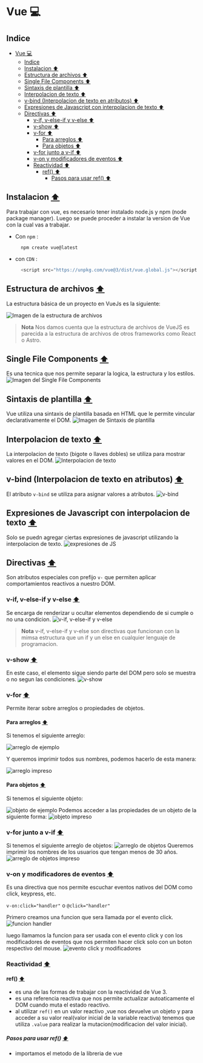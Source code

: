 # Vue 💻
## Indice 
- [Vue 💻](#vue-)
  - [Indice](#indice)
  - [Instalacion ⬆](#instalacion-)
  - [Estructura de archivos ⬆](#estructura-de-archivos-)
  - [Single File Components ⬆](#single-file-components-)
  - [Sintaxis de plantilla ⬆](#sintaxis-de-plantilla-)
  - [Interpolacion de texto ⬆](#interpolacion-de-texto-)
  - [v-bind (Interpolacion de texto en atributos) ⬆](#v-bind-interpolacion-de-texto-en-atributos-)
  - [Expresiones de Javascript con interpolacion de texto ⬆](#expresiones-de-javascript-con-interpolacion-de-texto-)
  - [Directivas ⬆](#directivas-)
    - [v-if, v-else-if y v-else ⬆](#v-if-v-else-if-y-v-else-)
    - [v-show ⬆](#v-show-)
    - [v-for ⬆](#v-for-)
      - [Para arreglos ⬆](#para-arreglos-)
      - [Para objetos ⬆](#para-objetos-)
    - [v-for junto a v-if ⬆](#v-for-junto-a-v-if-)
    - [v-on y modificadores de eventos ⬆](#v-on-y-modificadores-de-eventos-)
    - [Reactividad ⬆](#reactividad-)
      - [ref() ⬆](#ref-)
        - [Pasos para usar ref() ⬆](#pasos-para-usar-ref-)

## Instalacion [⬆](#indice)
  Para trabajar con vue, es necesario tener instalado node.js y npm (node package manager). Luego se puede proceder a instalar la version de Vue con la cual vas a trabajar.

  * Con ```npm``` : 
    ```
      npm create vue@latest
    ```
    
  * con ```CDN``` : 
    ```javascript 
      <script src="https://unpkg.com/vue@3/dist/vue.global.js"></script>
    ```
  
## Estructura de archivos [⬆](#indice)
  La estructura básica de un proyecto en VueJs es la siguiente:

  ![Imagen de la estructura de archivos](image-1.png)

  > **Nota** 
  > Nos damos cuenta que la estructura de archivos de VueJS es parecida a la estructura de archivos de otros frameworks como React o Astro.

## Single File Components [⬆](#indice)
  Es una tecnica que nos permite separar la logica, la estructura y los estilos.
  ![Imagen del Single File Components](image-2.png)

## Sintaxis de plantilla [⬆](#indice)
  Vue utiliza una sintaxis de plantilla basada en HTML que le permite vincular declarativamente el DOM.
  ![Imagen de Sintaxis de plantilla](image-3.png)

## Interpolacion de texto [⬆](#indice)
  La interpolacion de texto (bigote o llaves dobles) se utiliza para mostrar valores en el DOM.
  ![Interpolacion de texto](image-4.png)

## v-bind (Interpolacion de texto en atributos) [⬆](#indice)
  El atributo `v-bind` se utiliza para asignar valores a atributos.
  ![v-bind](image-5.png)

## Expresiones de Javascript con interpolacion de texto [⬆](#indice)  
  Solo se puedn agregar ciertas expresiones de javascript utilizando la interpolacion de texto.
  ![expresiones de JS](image-6.png)

## Directivas [⬆](#indice)
  Son atributos especiales con prefijo `v-` que permiten aplicar comportamientos reactivos a nuestro DOM.
  ### v-if, v-else-if y v-else [⬆](#indice)
  Se encarga de renderizar u ocultar elementos dependiendo de si cumple o no una condicion.
  ![v-if, v-else-if y v-else](image-7.png)
  > **Nota** 
  > v-if, v-else-if y v-else son directivas que funcionan con la mimsa estructura que un if y un else en cualquier lenguaje de programacion.

  ### v-show [⬆](#indice)
  En este caso, el elemento sigue siendo parte del DOM pero solo se muestra o no segun las condiciones.
  ![v-show](image-8.png)

  ### v-for [⬆](#indice)
  Permite iterar sobre arreglos o propiedades de objetos.
  #### Para arreglos [⬆](#indice)
  Si tenemos el siguiente arreglo:

  ![arreglo de ejemplo](image-9.png)

  Y queremos imprimir todos sus nombres, podemos hacerlo de esta manera:

  ![arreglo impreso](image-10.png)

  #### Para objetos [⬆](#indice)
  Si tenemos el siguiente objeto:
  
  ![objeto de ejemplo](image-11.png)
  Podemos acceder a las propiedades de un objeto de la siguiente forma:
  ![objeto impreso](image-12.png)

  ### v-for junto a v-if [⬆](#indice)
  Si tenemos el siguiente arreglo de objetos: 
  ![arreglo de objetos](image-13.png)
  Queremos imprimir los nombres de los usuarios que tengan menos de 30 años.
  ![arreglo de objetos impreso](image-14.png)

  ### v-on y modificadores de eventos [⬆](#indice)
  Es una directiva que nos permite escuchar eventos nativos del DOM como click, keypress, etc.

  `v-on:click="handler"` o `@click="handler"`

  Primero creamos una funcion que sera llamada por el evento click.
  ![funcion handler](image-15.png)

  luego llamamos la funcion para ser usada con el evento click y con los modificadores de eventos que nos permiten hacer click solo con un boton respectivo del mouse.
  ![evento click y modificadores](image-16.png)

  ### Reactividad [⬆](#indice)
  #### ref() [⬆](#indice)
  * es una de las formas de trabajar con la reactividad de Vue 3.
  * es una referencia reactiva que nos permite actualizar autoaticamente el DOM cuando muta el estado reactivo.
  * al utilizar ``ref()`` en un valor reactivo ,vue nos devuelve un objeto y para acceder a su valor real(valor inicial de la variable reactiva) tenemos que utiliza `.value` para realizar la mutacion(modificacion del valor inicial).
  ##### Pasos para usar ref() [⬆](#indice) 
  * importamos el metodo de la libreria de vue
    


